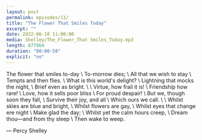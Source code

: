 ```yaml
---
layout: post
permalink: episodes/11/
title: "The Flower That Smiles Today"
excerpt: ""
date: 2022-06-10 11:00:00
media: Shelley/The_Flower_That Smiles_Today.mp3
length: 877964
duration: "00:00:58"
explicit: "no"
---
```


The flower that smiles to-day \\
          To-morrow dies; \\
All that we wish to stay \\
          Tempts and then flies. \\
What is this world's delight? \\
Lightning that mocks the night, \\
          Brief even as bright. \\
 \\
   Virtue, how frail it is! \\
          Friendship how rare! \\
Love, how it sells poor bliss \\
          For proud despair! \\
But we, though soon they fall, \\
Survive their joy, and all \\
          Which ours we call. \\
 \\
   Whilst skies are blue and bright, \\
          Whilst flowers are gay, \\
Whilst eyes that change ere night \\
          Make glad the day; \\
Whilst yet the calm hours creep, \\
Dream thou—and from thy sleep \\
          Then wake to weep. 

— Percy Shelley